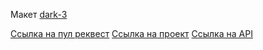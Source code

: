 
Макет [dark-3](https://www.figma.com/file/6FMWkB94wE7KTkcCgUXtnC/%D0%94%D0%B8%D0%BF%D0%BB%D0%BE%D0%BC%D0%BD%D1%8B%D0%B9-%D0%BF%D1%80%D0%BE%D0%B5%D0%BA%D1%82?type=design&node-id=1%3A8630&mode=design&t=Q053DJE39GlLFHfW-1)

[Ссылка на пул реквест](https://github.com/milkovskayaa/movies-explorer-frontend/pull/6)
[Ссылка на проект](https://diploma.tmalceva.nomoredomainsmonster.ru)
[Ссылка на API](https://api.diploma.tmalceva.nomoredomainsmonster.ru)

